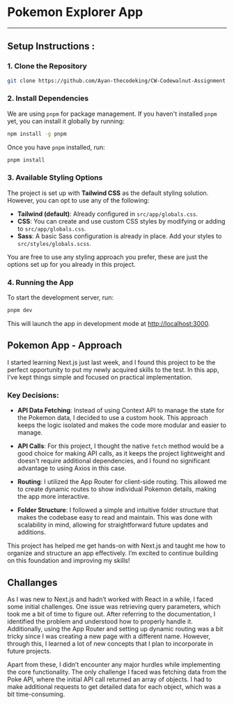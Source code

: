 # Pokemon Explorer App

---

## Setup Instructions :

### 1. Clone the Repository

```bash
git clone https://github.com/Ayan-thecodeking/CW-Codewalnut-Assignment.git
```

### 2. Install Dependencies

We are using `pnpm` for package management. If you haven't installed `pnpm` yet, you can install it globally by running:

```bash
npm install -g pnpm
```

Once you have `pnpm` installed, run:

```bash
pnpm install
```

### 3. Available Styling Options

The project is set up with **Tailwind CSS** as the default styling solution. However, you can opt to use any of the following:

- **Tailwind (default)**: Already configured in `src/app/globals.css`.
- **CSS**: You can create and use custom CSS styles by modifying or adding to `src/app/globals.css`.
- **Sass**: A basic Sass configuration is already in place. Add your styles to `src/styles/globals.scss`.

You are free to use any styling approach you prefer, these are just the options set up for you already in this project.

### 4. Running the App

To start the development server, run:

```bash
pnpm dev
```

This will launch the app in development mode at [http://localhost:3000](http://localhost:3000).

## Pokemon App - Approach

I started learning Next.js just last week, and I found this project to be the perfect opportunity to put my newly acquired skills to the test. In this app, I’ve kept things simple and focused on practical implementation.

### Key Decisions:

- **API Data Fetching**: Instead of using Context API to manage the state for the Pokemon data, I decided to use a custom hook. This approach keeps the logic isolated and makes the code more modular and easier to manage.
  
- **API Calls**: For this project, I thought the native `fetch` method would be a good choice for making API calls, as it keeps the project lightweight and doesn't require additional dependencies, and I found no significant advantage to using Axios in this case.

- **Routing**: I utilized the App Router for client-side routing. This allowed me to create dynamic routes to show individual Pokemon details, making the app more interactive.

- **Folder Structure**: I followed a simple and intuitive folder structure that makes the codebase easy to read and maintain. This was done with scalability in mind, allowing for straightforward future updates and additions.

This project has helped me get hands-on with Next.js and taught me how to organize and structure an app effectively. I’m excited to continue building on this foundation and improving my skills!


## Challanges 

As I was new to Next.js and hadn’t worked with React in a while, I faced some initial challenges. One issue was retrieving query parameters, which took me a bit of time to figure out. After referring to the documentation, I identified the problem and understood how to properly handle it. Additionally, using the App Router and setting up dynamic routing was a bit tricky since I was creating a new page with a different name. However, through this, I learned a lot of new concepts that I plan to incorporate in future projects.

Apart from these, I didn’t encounter any major hurdles while implementing the core functionality. The only challenge I faced was fetching data from the Poke API, where the initial API call returned an array of objects. I had to make additional requests to get detailed data for each object, which was a bit time-consuming.


